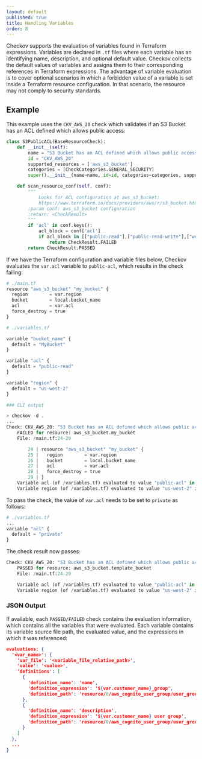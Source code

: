 ```yaml
---
layout: default
published: true
title: Handling Variables
order: 8
---
```


Checkov supports the evaluation of variables found in Terraform expressions.
Variables are declared in `.tf` files where each variable has an identifying name, description, and optional default value.
Checkov collects the default values of variables and assigns them to their corresponding references in Terraform expressions.
The advantage of variable evaluation is to cover optional scenarios in which a forbidden value of a variable is set inside a Terraform resource configuration. In that scenario, the resource may not comply to security standards. 

## Example

This example uses the `CKV_AWS_20` check which validates if an S3 Bucket has an ACL defined which allows public access:

```python
class S3PublicACL(BaseResourceCheck):
    def __init__(self):
        name = "S3 Bucket has an ACL defined which allows public access."
        id = "CKV_AWS_20"
        supported_resources = ['aws_s3_bucket']
        categories = [CheckCategories.GENERAL_SECURITY]
        super().__init__(name=name, id=id, categories=categories, supported_resources=supported_resources)

    def scan_resource_conf(self, conf):
        """
            Looks for ACL configuration at aws_s3_bucket:
            https://www.terraform.io/docs/providers/aws/r/s3_bucket.html
        :param conf: aws_s3_bucket configuration
        :return: <CheckResult>
        """
        if 'acl' in conf.keys():
            acl_block = conf['acl']
            if acl_block in [["public-read"],["public-read-write"],["website"]]:
                return CheckResult.FAILED
        return CheckResult.PASSED
```

If we have the Terraform configuration and variable files below, Checkov evaluates the `var.acl` variable to `public-acl`, which results in the check failing:

```python
# ./main.tf
resource "aws_s3_bucket" "my_bucket" {
  region        = var.region
  bucket        = local.bucket_name
  acl           = var.acl
  force_destroy = true
}
```

```python
# ./variables.tf

variable "bucket_name" {
  default = "MyBucket"
}

variable "acl" {
  default = "public-read"
}

variable "region" {
  default = "us-west-2"
}

### CLI output
```

```python
> checkov -d .
...
Check: CKV_AWS_20: "S3 Bucket has an ACL defined which allows public access."
	FAILED for resource: aws_s3_bucket.my_bucket
	File: /main.tf:24-29

		24 | resource "aws_s3_bucket" "my_bucket" {
		25 |   region        = var.region
		26 |   bucket        = local.bucket_name
		27 |   acl           = var.acl
		28 |   force_destroy = true
		29 | }
	Variable acl (of /variables.tf) evaluated to value "public-acl" in expression: acl = ${var.acl}
	Variable region (of /variables.tf) evaluated to value "us-west-2" in expression: region = ${var.region}
```

To pass the check, the value of `var.acl` needs to be set to `private` as follows:

```python
# ./variables.tf
...
variable "acl" {
  default = "private"
}
```


The check result now passes:

```python
Check: CKV_AWS_20: "S3 Bucket has an ACL defined which allows public access."
	PASSED for resource: aws_s3_bucket.template_bucket
	File: /main.tf:24-29

	Variable acl (of /variables.tf) evaluated to value "public-acl" in expression: acl = ${var.acl}
	Variable region (of /variables.tf) evaluated to value "us-west-2" in expression: region = ${var.region}
```

### JSON Output
If available, each `PASSED/FAILED` check contains the evaluation information, which contains all the variables that were evaluated.
Each variable contains its variable source file path, the evaluated value, and the expressions in
which it was referenced:

```json
evaluations: {
  '<var_name>': {
    'var_file': '<variable_file_relative_path>',
    'value': '<value>',
    'definitions': [
      {
        'definition_name': 'name',
        'definition_expression': '${var.customer_name}_group',
        'definition_path': 'resource/0/aws_cognito_user_group/user_group/name/0'
      },
      {
        'definition_name': 'description',
        'definition_expression': '${var.customer_name} user group',
        'definition_path': 'resource/0/aws_cognito_user_group/user_group/description/0'
      }
    ]
  },
  ...
}
```

